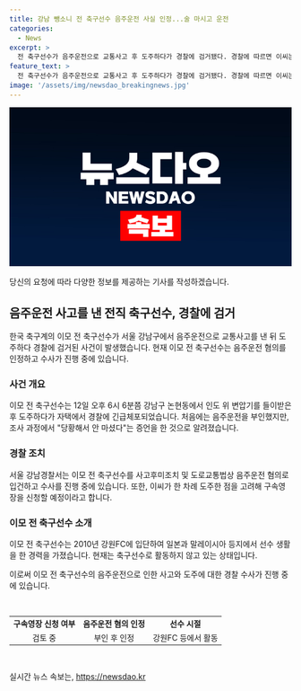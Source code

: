 ```yaml
---
title: 강남 뺑소니 전 축구선수 음주운전 사실 인정...술 마시고 운전
categories:
  - News
excerpt: >
  전 축구선수가 음주운전으로 교통사고 후 도주하다가 경찰에 검거됐다. 경찰에 따르면 이씨는 초기에 음주운전을 부인했지만 후에는 당황해서 안 마셨다고 진술을 변했고, 경찰은 구속영장 신청도 검토 중이라고 전했다. 해당 전 축구선수는 현재는 축구선수로 활동하지 않고 있으며, 2010년 강원FC에서 활약한 경력이 있다.
feature_text: >
  전 축구선수가 음주운전으로 교통사고 후 도주하다가 경찰에 검거됐다. 경찰에 따르면 이씨는 초기에 음주운전을 부인했지만 후에는 당황해서 안 마셨다고 진술을 변했고, 경찰은 구속영장 신청도 검토 중이라고 전했다. 해당 전 축구선수는 현재는 축구선수로 활동하지 않고 있으며, 2010년 강원FC에서 활약한 경력이 있다.
image: '/assets/img/newsdao_breakingnews.jpg'
---
```


<p><img src="/assets/img/newsdao_breakingnews.jpg" alt="implanttips 속보" /></p>

<p>당신의 요청에 따라 다양한 정보를 제공하는 기사를 작성하겠습니다.</p>

<h2 data-ke-size="size26">음주운전 사고를 낸 전직 축구선수, 경찰에 검거</h2>

<p>한국 축구계의 이모 전 축구선수가 서울 강남구에서 음주운전으로 교통사고를 낸 뒤 도주하다 경찰에 검거된 사건이 발생했습니다. 현재 이모 전 축구선수는 음주운전 혐의를 인정하고 수사가 진행 중에 있습니다.</p>

<h3>사건 개요</h3>

<p>이모 전 축구선수는 12일 오후 6시 6분쯤 강남구 논현동에서 인도 위 변압기를 들이받은 후 도주하다가 자택에서 경찰에 긴급체포되었습니다. 처음에는 음주운전을 부인했지만, 조사 과정에서 "당황해서 안 마셨다"는 증언을 한 것으로 알려졌습니다.</p>

<h3>경찰 조치</h3>

<p>서울 강남경찰서는 이모 전 축구선수를 사고후미조치 및 도로교통법상 음주운전 혐의로 입건하고 수사를 진행 중에 있습니다. 또한, 이씨가 한 차례 도주한 점을 고려해 구속영장을 신청할 예정이라고 합니다.</p>

<h3>이모 전 축구선수 소개</h3>

<p>이모 전 축구선수는 2010년 강원FC에 입단하여 일본과 말레이시아 등지에서 선수 생활을 한 경력을 가졌습니다. 현재는 축구선수로 활동하지 않고 있는 상태입니다.</p>

<p>이로써 이모 전 축구선수의 음주운전으로 인한 사고와 도주에 대한 경찰 수사가 진행 중에 있습니다.</p>

<p data-ke-size="size16">&nbsp;</p>

<table>
<tbody>
<tr>
<td style="text-align: center; height: 17px;"><b>구속영장 신청 여부</b></td>
<td style="text-align: center; height: 17px;"><b>음주운전 혐의 인정</b></td>
<td style="text-align: center; height: 17px;"><b>선수 시절</b></td>
</tr>
<tr>
<td style="text-align: center; height: 17px;">검토 중</td>
<td style="text-align: center; height: 17px;">부인 후 인정</td>
<td style="text-align: center; height: 17px;">강원FC 등에서 활동</td>
</tr>
</tbody>
</table>

<p data-ke-size="size16">&nbsp;</p>
실시간 뉴스 속보는, <a href="https://newsdao.kr" rel="dofollow">https://newsdao.kr</a>



